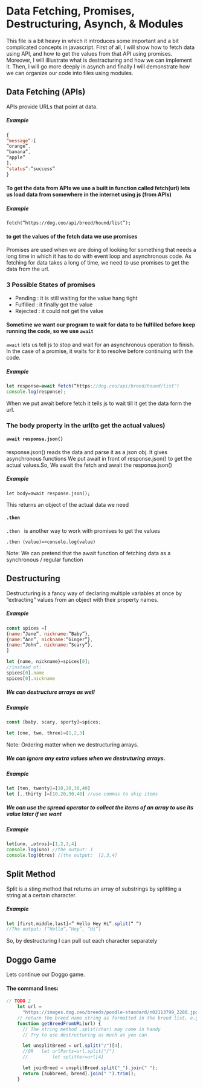 # Data Fetching, Promises, Destructuring, Asynch, & Modules
This file is a bit heavy in which it introduces some important and a bit complicated concepts in javascript. First of all, I will show how to fetch data using API, and how to get the values from that API using promises. Moreover, I will illiustrate what is destracturing and how we can implement it. Then, I will go more deeply in asynch and finally I will demonstrate how we can organize our code into files using modules.


## Data Fetching (APIs)
APIs provide URLs that point at data. 
##### Example
```javascript
{
“message”:[
“orange”,
“banana”,
“apple”
],
“status”:”success”
}
```
#### To get the data from APIs we use a built in function called fetch(url) lets us load data from somewhere in the internet using js (from APIs)
##### Example
``` fetch(“https://dog.ceo/api/breed/hound/list”); ```
#### to get the values of the fetch data we use promises

Promises are used when we are doing of looking for something that needs a long time in which it has to do with event loop and asynchronous code.
As fetching for data takes a long of time, we need to use promises to get the data from the url.

### 3 Possible States of promises 
- Pending  : it is still waiting for the value hang tight
- Fulfilled : it finally got the value 
- Rejected : it could not get the value

#### Sometime we want our program to wait for data to be fulfilled  before keep running the code, so we use ``` await ```
``` await ``` lets us tell js to stop and wait for an asynchronous operation to finish.
In the case of a promise, it waits for it to resolve before continuing with the code.
##### Example
```javascript
let response=await fetch(“https://dog.ceo/api/breed/hound/list”)
console.log(response);
```
When we put await before fetch it tells js to wait till it get the data form the url.
### The body property in the url(to get the actual values)

#### ``` await response.json() ```

response.json() reads the data and parse it as a json obj. It gives asynchronous functions
We put await in front of response.json() to get the actual values.So, We await the fetch and await the response.json()
##### Example
``` let body=await response.json(); ```

This returns an object of the actual data we need

#### ``` .then ```
``` .then  ``` is another way to work with promises to get the values 

``` .then (value)=>console.log(value) ```

Note: We can pretend that the await function of fetching data as a synchronous / regular function
## Destructuring

Destructuring is a fancy way of declaring multiple variables at once by “extracting” values from an object with their property names.
##### Example
```javascript
const spices =[
{name:”Jane”, nickname:”Baby”},
{name:”Ann”, nickname:”Ginger”},
{name:”John”, nickname:”Scary”},
]

let {name, nickname}=spices[0];
//instead of:
spices[0].name
spices[0].nickname
```

##### We can destructure arrays as well
##### Example
```javascript
const [baby, scary, sporty]=spices;

let [one, two, three]=[1,2,3]
```
Note: Ordering matter when we destructuring arrays.

##### We can ignore any extra values when we destruturing arrays.
##### Example
```javascript
let [ten, twenty]=[10,20,30,40]
let [,,thirty ]=[10,20,30,40] //use commas to skip items
```
##### We can use the spread operator to collect the items of an array to use its value later if we want
##### Example
```javascript
let[uno, …otros]=[1,2,3,4]
console.log(uno) //the output: 1
console.log(Otros) //the output:  [2,3,4] 
```
## Split Method
Split is a sting method that returns an array of substrings by splitting a string at a certain character.
##### Example
```javascript
let [first,middle,last]=” Hello Hey Hi”.split(“ “)
//The output: [“Hello”,”Hey”, “Hi”]
```
So, by destructuring I can pull out each character separately 

## Doggo Game
Lets continue our Doggo game.
#### The command lines:
```javascript
// TODO 2
    let url =
      "https://images.dog.ceo/breeds/poodle-standard/n02113799_2280.jpg";
    // return the breed name string as formatted in the breed list, e.g. "standard poodle"
    function getBreedFromURL(url) {
      // The string method .split(char) may come in handy
      // Try to use destructuring as much as you can

      let unsplitBreed = url.split("/")[4];
      //OR   let urlParts=url.split("/")
      //         let splitter=url[4]

      let joinBreed = unsplitBreed.split("_").join(" ");
      return [subbreed, breed].join(" ").trim();
    }
```

